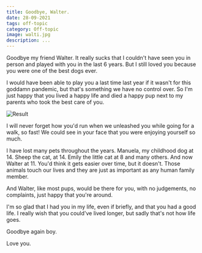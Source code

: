 ```yaml
---
title: Goodbye, Walter.
date: 28-09-2021
tags: off-topic
category: Off-topic
image: walti.jpg
description: ...
---
```


Goodbye my friend Walter. It really sucks that I couldn't have seen you in person and played with you in the last 6 years. But I still loved you because you were one of the best dogs ever.

I would have been able to play you a last time last year if it wasn't for this goddamn pandemic, but that's something we have no control over. So I'm just happy that you lived a happy life and died a happy pup next to my parents who took the best care of you.

![Result](/contents/posts/28-09-2021-goodbye-walter/walti.jpg)

I will never forget how you'd run when we unleashed you while going for a walk, so fast! We could see in your face that you were enjoying yourself so much.

I have lost many pets throughout the years. Manuela, my childhood dog at 14. Sheep the cat, at 14. Emily the little cat at 8 and many others. And now Walter at 11. You'd think it gets easier over time, but it doesn't. Those animals touch our lives and they are just as important as any human family member.

And Walter, like most pups, would be there for you, with no judgements, no complaints, just happy that you're around.

I'm so glad that I had you in my life, even if briefly, and that you had a good life. I really wish that you could've lived longer, but sadly that's not how life goes.

Goodbye again boy.

Love you.

